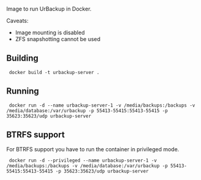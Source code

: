 Image to run UrBackup in Docker.

Caveats:

 * Image mounting is disabled
 * ZFS snapshotting cannot be used

## Building

     docker build -t urbackup-server .

## Running

     docker run -d --name urbackup-server-1 -v /media/backups:/backups -v /media/database:/var/urbackup -p 55413-55415:55413-55415 -p 35623:35623/udp urbackup-server

## BTRFS support

For BTRFS support you have to run the container in privileged mode.

     docker run -d --privileged --name urbackup-server-1 -v /media/backups:/backups -v /media/database:/var/urbackup -p 55413-55415:55413-55415 -p 35623:35623/udp urbackup-server
     
